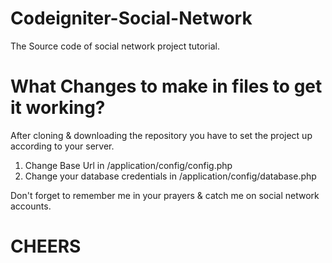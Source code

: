 # Codeigniter-Social-Network
The Source code of social network project tutorial.
# What Changes to make in files to get it working?
After cloning & downloading the repository you have to set the project up according to your server.

1. Change Base Url in /application/config/config.php
2. Change your database credentials in /application/config/database.php

Don't forget to remember me in your prayers & catch me on social network accounts.


# CHEERS
